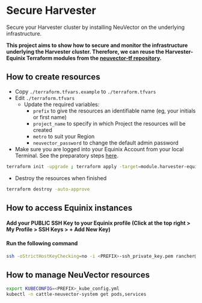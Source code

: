 # Secure Harvester

Secure your Harvester cluster by installing NeuVector on the underlying infrastructure.

**This project aims to show how to secure and monitor the infrastructure underlying the Harvester cluster. Therefore, we can reuse the Harvester-Equinix Terraform modules from the [neuvector-tf repository](https://github.com/glovecchi0/neuvector-tf/tree/main/tf-modules/harvester/infrastructure).**

## How to create resources

- Copy `./terraform.tfvars.example` to `./terraform.tfvars`
- Edit `./terraform.tfvars`
  - Update the required variables:
    -  `prefix` to give the resources an identifiable name (eg, your initials or first name)
    -  `project_name` to specify in which Project the resources will be created
    -  `metro` to suit your Region
    -  `neuvector_password` to change the default admin password
- Make sure you are logged into your Equinix Account from your local Terminal. See the preparatory steps [here](../../../tf-modules/harvester/infrastructure/README.md).

```bash
terraform init -upgrade ; terraform apply -target=module.harvester-equinix.tls_private_key.ssh_private_key -target=module.harvester-equinix.local_file.private_key_pem -target=module.harvester-equinix.local_file.public_key_pem -auto-approve ; terraform apply -target=module.harvester-equinix -target=null_resource.wait-harvester-services-startup -auto-approve ; terraform apply -target=local_file.ssh-private-key -target=ssh_resource.retrieve-kubeconfig -target=local_file.kubeconfig-yaml -auto-approve ; terraform apply -auto-approve
```

- Destroy the resources when finished
```bash
terraform destroy -auto-approve
```

## How to access Equinix instances

#### Add your PUBLIC SSH Key to your Equinix profile (Click at the top right > My Profile > SSH Keys > + Add New Key)

#### Run the following command

```bash
ssh -oStrictHostKeyChecking=no -i <PREFIX>-ssh_private_key.pem rancher@<PUBLIC_IPV4>
```

## How to manage NeuVector resources

```bash
export KUBECONFIG=<PREFIX>_kube_config.yml
kubectl -n cattle-neuvector-system get pods,services
```
